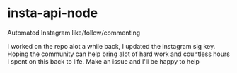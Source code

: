 # insta-api-node
Automated Instagram like/follow/commenting

I worked on the repo alot a while back, I updated the instagram sig key.
Hoping the community can help bring alot of hard work and countless hours I spent on this back to life.
Make an issue and I'll be happy to help
